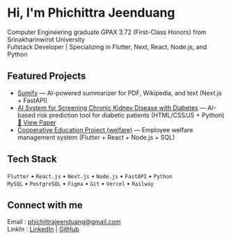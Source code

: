 # Hi, I'm Phichittra Jeenduang

Computer Engineering graduate GPAX 3.72 (First-Class Honors) from Srinakharinwirot University  
Fullstack Developer | Specializing in Flutter, Next, React, Node.js, and Python

## Featured Projects
- [Sumify](https://github.com/hasegawaren/IPASumify) — AI-powered summarizer for PDF, Wikipedia, and text (Next.js + FastAPI)
- [AI System for Screening Chronic Kidney Disease with Diabetes](https://github.com/hasegawaren/AI-System-for-Screening-Chronic-Kidney-Disease-with-Diabetes) — AI-based risk prediction tool for diabetic patients (HTML/CSS/JS + Python) [📄 View Paper](https://thaihta.org/journal/file/files/ThaiHTJ_5-2-06.pdf)
- [Cooperative Education Project (welfare)](https://github.com/hasegawaren/flexbenefit) — Employee welfare management system (Flutter + React + Node.js + SQL)

## Tech Stack
`Flutter` • `React.js` • `Next.js` • `Node.js` • `FastAPI` • `Python`  
`MySQL` • `PostgreSQL` • `Figma` • `Git` • `Vercel` • `Railway`

## Connect with me
Email : phichittrajeenduang@gmail.com  
LinkIn : [LinkedIn](https://www.linkedin.com/in/phichittra-jeenduang-8363282a2/) | [GitHub](https://github.com/hasegawaren)
